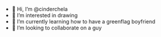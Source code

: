 - 👋 Hi, I’m @cinderchela
- 👀 I’m interested in drawing
- 🌱 I’m currently learning how to have a greenflag boyfriend
- 💞️ I’m looking to collaborate on a guy

<!---
cinderchela/cinderchela is a ✨ special ✨ repository because its `README.md` (this file) appears on your GitHub profile.
You can click the Preview link to take a look at your changes.
--->
